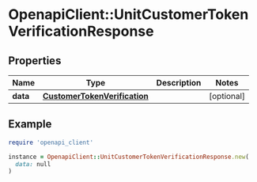 # OpenapiClient::UnitCustomerTokenVerificationResponse

## Properties

| Name | Type | Description | Notes |
| ---- | ---- | ----------- | ----- |
| **data** | [**CustomerTokenVerification**](CustomerTokenVerification.md) |  | [optional] |

## Example

```ruby
require 'openapi_client'

instance = OpenapiClient::UnitCustomerTokenVerificationResponse.new(
  data: null
)
```

